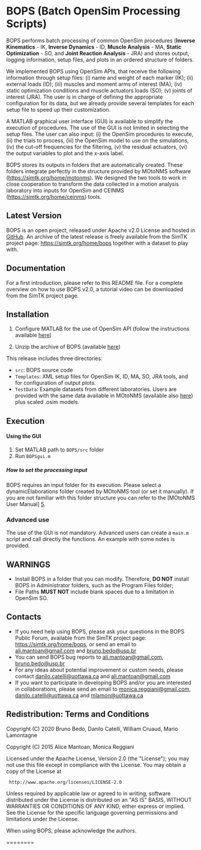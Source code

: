 BOPS (Batch OpenSim Processing Scripts)
=======================================

BOPS performs batch processing of common OpenSim procedures (**Inverse Kinematics** - IK, **Inverse Dynamics** - ID, **Muscle Analysis** - MA, **Static Optimization** - SO, and **Joint Reaction Analysis** - JRA) and stores output, logging information, setup files, and plots in an ordered structure of folders. 

We implemented BOPS using OpenSim APIs, that receive the following information through setup files: (i) name and weight of each marker (IK); (ii) external loads (ID); (iii) muscles and moment arms of interest (MA); (iv) static optimization conditions and muscle actuators loads (SO); (v) joints of interest (JRA). The user is in charge of defining the appropriate configuration for its data, but we already provide several templates for each setup file to speed up their customization.

A MATLAB graphical user interface (GUI) is available to simplify the execution of procedures. The use of the GUI is not limited in selecting the setup files. The user can also input: (i) the OpenSim procedures to execute, (ii) the trials to process, (iii) the OpenSim model to use on the simulations, (iv) the cut-off frequencies for the filtering, (v) the residual actuators, (vi) the output variables to plot and the x-axis label. 

BOPS stores its outputs in folders that are automatically created. These folders integrate perfectly in the structure provided by MOtoNMS software (<https://simtk.org/home/motonms>). We designed the two tools to work in close cooperation to transform the data collected in a motion analysis laboratory into inputs for OpenSim and CEINMS (<https://simtk.org/home/ceinms>) tools.
 
## Latest Version ##
BOPS is an open project, released under Apache v2.0 License and hosted in [GitHub][1]. 
An archive of the latest release is freely available from the SimTK project page: 
<https://simtk.org/home/bops> together with a dataset to play with. 

## Documentation ##
For a first introduction, please refer to this README file.
For a complete overview on how to use BOPS v2.0, a tutorial video can be downloaded from the SimTK project page.

## Installation ##

1. Configure MATLAB for the use of OpenSim API (follow the instructions available [here][3])

2. Unzip the archive of BOPS (available [here][2]) 

This release includes three directories:

- `src`:        BOPS source code
- `Templates`:  XML setup files for OpenSim IK, ID, MA, SO, JRA tools, and for configuration of output plots.
- `TestData`:   Example datasets from different laboratories. Users are provided with the same data available in MOtoNMS (available also [here][4]) plus scaled .osim models.

## Execution ##

#### Using the GUI ####

1. Set MATLAB path to `BOPS/src` folder
2. Run `BOPSgui.m`

##### How to set the processing input  #####
BOPS requires an input folder for its execution. Please select a dynamicElaborations folder created by MOtoNMS tool (or set it manually). If you are not familiar with this folder structure you can refer to the [MOtoNMS User Manual] [5].

### Advanced use ###
The use of the GUI is not mandatory. Advanced users can create a `main.m` script and call directly the functions. An example with some notes is provided.

## WARNINGS ##
- Install BOPS in a folder that you can modify. Therefore, **DO NOT** install BOPS in Administrator folders, such as the Program Files folder;
- File Paths **MUST NOT** include blank spaces due to a limitation in OpenSim SO.

## Contacts ##
- If you need help using BOPS, please ask your questions in the BOPS Public Forum, available from the SimTK project page: <https://simtk.org/home/bops>, or send an email to <ali.mantoan@gmail.com> and <bruno.bedo@usp.br>
- You can send BOPS bug reports to <ali.mantoan@gmail.com>, <bruno.bedo@usp.br>
- For any ideas about potential improvement or custom needs, please contact <danilo.catelli@uottawa.ca> and <ali.mantoan@gmail.com>
- If you want to participate in developing BOPS and/or you are interested in collaborations, please send an email to <monica.reggiani@gmail.com>, <danilo.catelli@uottawa.ca> and <mlamon@uottawa.ca>

## Redistribution: Terms and Conditions ##

Copyright (C) 2020 Bruno Bedo, Danilo Catelli, William Cruaud, Mario Lamontagne

Copyright (C) 2015 Alice Mantoan, Monica Reggiani
 
Licensed under the Apache License, Version 2.0 (the "License");
you may not use this file except in compliance with the License.
You may obtain a copy of the License at
 
     http://www.apache.org/licenses/LICENSE-2.0
 
Unless required by applicable law or agreed to in writing, software
distributed under the License is distributed on an "AS IS" BASIS,
WITHOUT WARRANTIES OR CONDITIONS OF ANY KIND, either express or implied.
See the License for the specific language governing permissions and limitations under the License.

When using BOPS, please acknowledge the authors.

========

[1]: https://github.com/RehabEngGroup/OpenSimProcessingScripts
[2]: https://simtk.org/home/bops
[3]: http://simtk-confluence.stanford.edu:8080/display/OpenSim/Scripting+with+Matlab
[4]: https://simtk.org/home/motonms
[5]: http://rehabenggroup.github.io/MOtoNMS/manual/folders.html#data-organization

